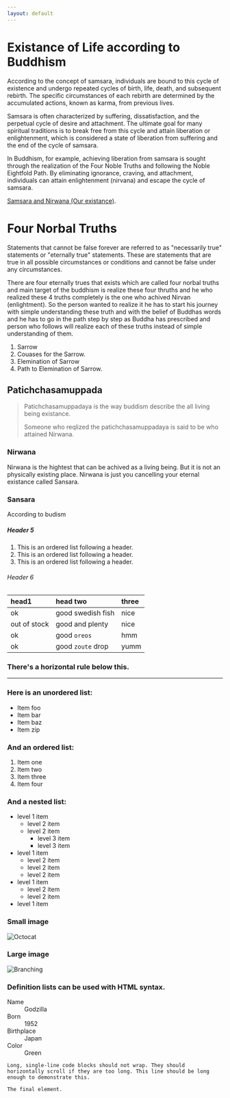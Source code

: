 ```yaml
---
layout: default
---
```


# Existance of Life according to Buddhism

According to the concept of samsara, individuals are bound to this cycle of existence and undergo repeated cycles of birth, life, death, and subsequent rebirth. The specific circumstances of each rebirth are determined by the accumulated actions, known as karma, from previous lives.

Samsara is often characterized by suffering, dissatisfaction, and the perpetual cycle of desire and attachment. The ultimate goal for many spiritual traditions is to break free from this cycle and attain liberation or enlightenment, which is considered a state of liberation from suffering and the end of the cycle of samsara.

In Buddhism, for example, achieving liberation from samsara is sought through the realization of the Four Noble Truths and following the Noble Eightfold Path. By eliminating ignorance, craving, and attachment, individuals can attain enlightenment (nirvana) and escape the cycle of samsara.


[Samsara and Nirwana (Our existance)](./docs/sansara.html).



# Four Norbal Truths

Statements that cannot be false forever are referred to as "necessarily true" statements or "eternally true" statements. These are statements that are true in all possible circumstances or conditions and cannot be false under any circumstances.

There are four eternally trues that exists which are called four norbal truths and main target of the buddhism is realize these four thruths and he who realized these 4 truths completely is the one who achived Nirvan (enlightment).
So the person wanted to realize it he has to start his journey with simple understanding these truth and with the belief of Buddhas words and he has to go in the path step by step as Buddha has prescribed and person who follows will realize each of these truths instead of simple understanding of them.

1. Sarrow
2. Couases for the Sarrow.
3. Elemination of Sarrow
4. Path to Elemination of Sarrow.

## Patichchasamuppada

> Patichchasamuppadaya is the way buddism describe the all living being existance.
>
> Someone who reqlized the patichchasamuppadaya is said to be who attained Nirwana.

### Nirwana

Nirwana is the hightest that can be achived as a living being. But it is not an physically existing place.
Nirwana is just you cancelling your eternal existance called Sansara.


### Sansara

According to budism 

##### Header 5

1.  This is an ordered list following a header.
2.  This is an ordered list following a header.
3.  This is an ordered list following a header.

###### Header 6

| head1        | head two          | three |
|:-------------|:------------------|:------|
| ok           | good swedish fish | nice  |
| out of stock | good and plenty   | nice  |
| ok           | good `oreos`      | hmm   |
| ok           | good `zoute` drop | yumm  |

### There's a horizontal rule below this.

* * *

### Here is an unordered list:

*   Item foo
*   Item bar
*   Item baz
*   Item zip

### And an ordered list:

1.  Item one
1.  Item two
1.  Item three
1.  Item four

### And a nested list:

- level 1 item
  - level 2 item
  - level 2 item
    - level 3 item
    - level 3 item
- level 1 item
  - level 2 item
  - level 2 item
  - level 2 item
- level 1 item
  - level 2 item
  - level 2 item
- level 1 item

### Small image

![Octocat](https://github.githubassets.com/images/icons/emoji/octocat.png)

### Large image

![Branching](https://guides.github.com/activities/hello-world/branching.png)


### Definition lists can be used with HTML syntax.

<dl>
<dt>Name</dt>
<dd>Godzilla</dd>
<dt>Born</dt>
<dd>1952</dd>
<dt>Birthplace</dt>
<dd>Japan</dd>
<dt>Color</dt>
<dd>Green</dd>
</dl>

```
Long, single-line code blocks should not wrap. They should horizontally scroll if they are too long. This line should be long enough to demonstrate this.
```

```
The final element.
```
